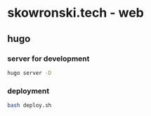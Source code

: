 # skowronski.tech - web

## hugo

### server for development

```bash
hugo server -D
```

### deployment

```bash
bash deploy.sh
```
